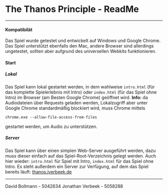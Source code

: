 # The Thanos Principle - ReadMe
---
#### Kompatibilät
Das Spiel wurde getestet und entwickelt auf Windows und Google Chrome. Das Spiel unterstützt ebenfalls den Mac, andere Browser sind allerdings ungetestet, sollten aber aufgrund des universellen Webkits funktionieren.

#### Start
##### Lokal
Das Spiel kann lokal gestartet werden, in dem wahlweise ```intro.html``` (für das komplette Spielerlebnis mit Intro) oder ```index.html``` (für das Spiel ohne Intro) im Browser (am Besten Google Chrome) geöffnet wird.
**Info:** da Audiodateien über Requests geladen werden, Lokalzugriff aber unter Google Chrome standardmäßig blockiert wird, muss Chrome mittels 
```
chrome.exe --allow-file-access-from-files
```
gestartet werden, um Audio zu unterstützen.

##### Server
Das Spiel kann über einen simplen Web-Server ausgeführt werden, dazu muss dieser einfach auf das Spiel-Root-Verzeichnis gelegt werden. Auch hier wieder: ```intro.html``` für Spiel mit Intro, ```index.html``` für das Spiel ohne Intro.
Es steht außerdem ein Server zur Verfügung, auf dem das Spiel bereits läuft: [thanos.jverbeek.de](http://thanos.jverbeek.de)

---
David Bollmann - 5042634
Jonathan Verbeek - 5058288
